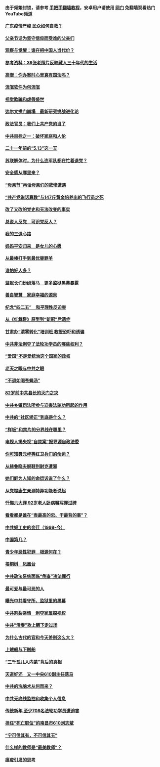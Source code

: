 #### 由于频繁封锁，请参考 [手把手翻墙教程](https://github.com/gfw-breaker/guides/wiki/)，安卓用户请使用 [网门](https://github.com/gfw-breaker/nogfw/blob/master/dl.md?t=06241901) 免翻墙观看热门YouTube频道 

#### [广东疫情严峻 民众如何自救？](../pages/19/427311.md?t=06241901) 

#### [父亲节话为坚守信仰而受难的父亲们](../pages/19/427033.md?t=06241901) 

#### [观察与觉醒：谁在把中国人当代价？](../pages/19/426987.md?t=06241901) 

#### [参考资料：39张老照片反映藏人三十年代的生活](../pages/19/426471.md?t=06241901) 

#### [高僧：你办案时心里真有国法吗？](../pages/19/426530.md?t=06241901) 

#### [流氓软件为何流氓](../pages/19/426531.md?t=06241901) 

#### [视觉欺骗和虚假盛世](../pages/19/426443.md?t=06241901) 

#### [达尔文拱门崩塌　最新研究挑战进化论](../pages/19/426009.md?t=06241901) 

#### [政法官员：我们上共产党的当了](../pages/19/425351.md?t=06241901) 

#### [中共目标之一：破坏家庭和人伦](../pages/19/424454.md?t=06241901) 

#### [二十一年前的“5.13”这一天](../pages/19/424814.md?t=06241901) 

#### [苏联解体时，为什么连军队都在忙着退党？](../pages/19/424335.md?t=06241901) 

#### [安全感从哪里来？](../pages/19/424336.md?t=06241901) 

#### [“母亲节”再话母亲们的悲惨遭遇](../pages/19/424234.md?t=06241901) 

#### [“共产党说话算数”与147斤黄金培养出的飞行员之死](../pages/19/424115.md?t=06241901) 

#### [改了又改的党史和无法改变的事实](../pages/19/424037.md?t=06241901) 

#### [总说人反党　可识党反人？](../pages/19/423820.md?t=06241901) 

#### [我的三退心路](../pages/19/423876.md?t=06241901) 

#### [妈妈平安归来　是女儿的心愿](../pages/19/423947.md?t=06241901) 

#### [从最棒打手到最优替罪羊](../pages/19/423819.md?t=06241901) 

#### [谁怕好人多？](../pages/19/423774.md?t=06241901) 

#### [监狱长们纷纷落马　更多监狱黑幕暴露](../pages/19/423787.md?t=06241901) 

#### [善良智慧　家庭幸福的源泉](../pages/19/423632.md?t=06241901) 

#### [纪念“四二五”　和平理性反迫害](../pages/19/423660.md?t=06241901) 

#### [从《红舞鞋》原型到“新冠”后遗症](../pages/19/423509.md?t=06241901) 

#### [甘肃办“清零转化”培训班 教授恐吓和诱骗](../pages/19/423498.md?t=06241901) 

#### [中共非法剥夺了法轮功学员的哪些权利？](../pages/19/423392.md?t=06241901) 

#### [“爱国”不是爱统治这个国家的政权](../pages/19/423029.md?t=06241901) 

#### [老天之眼与中共之眼](../pages/19/423378.md?t=06241901) 

#### [“不退如喝苍蝇汤”](../pages/19/423287.md?t=06241901) 

#### [82岁前中共县长的灭门之灾](../pages/19/423055.md?t=06241901) 

#### [中共乡镇司法所参与迫害法轮功所起的作用](../pages/19/423064.md?t=06241901) 

#### [中共的“社区矫正”到底是什么？](../pages/19/422870.md?t=06241901) 

#### [“样板”和禁片的分界线在哪里？](../pages/19/422704.md?t=06241901) 

#### [电视人揭央视“自焚案”报导源自政法委](../pages/19/422770.md?t=06241901) 

#### [你可知聂元梓等红卫兵们的命运？](../pages/19/422848.md?t=06241901) 

#### [从赫鲁晓夫脱鞋到耐克遭邪](../pages/19/422826.md?t=06241901) 

#### [她们鲜为人知的命运诉说了什么？](../pages/19/422754.md?t=06241901) 

#### [从党棍康生亲测特异功能者说起](../pages/19/422657.md?t=06241901) 

#### [忏悔六大罪 92岁老人卧病嘱写罪过碑](../pages/19/422750.md?t=06241901) 

#### [看看都是谁在“表最高的忠、干最背的事”？](../pages/19/422703.md?t=06241901) 

#### [中共奴工史的变迁（1999-今）](../pages/19/422656.md?t=06241901) 

#### [中国第几？](../pages/19/422496.md?t=06241901) 

#### [青少年恶性犯罪　根源何在？](../pages/19/422449.md?t=06241901) 

#### [梧桐树　凤凰台](../pages/19/422442.md?t=06241901) 

#### [中共政法系统面临“倒查”违法罪行](../pages/19/422497.md?t=06241901) 

#### [最可爱与最可恶的人](../pages/19/422448.md?t=06241901) 

#### [曝光中共看守所、监狱里的黑幕](../pages/19/422390.md?t=06241901) 

#### [中共割裂亲情　剥夺家属探视权](../pages/19/422364.md?t=06241901) 

#### [中共“清零”欺上瞒下走过场](../pages/19/422306.md?t=06241901) 

#### [为什么古代的官和今天差别这么大？](../pages/19/422228.md?t=06241901) 

#### [上贼船与下贼船](../pages/19/422276.md?t=06241901) 

#### [“三千孤儿入内蒙”背后的真相](../pages/19/422229.md?t=06241901) 

#### [天道好还　又一中央610副主任落马](../pages/19/422155.md?t=06241901) 

#### [中共的洗脑术从何而来？](../pages/19/422154.md?t=06241901) 

#### [中共无底线监控和收集个人信息](../pages/19/422039.md?t=06241901) 

#### [传统新年 至少708名法轮功学员遭迫害](../pages/19/421946.md?t=06241901) 

#### [担任“死亡职位”的南昌市610刘志斌](../pages/19/421957.md?t=06241901) 

#### [“宁可信其有，不可信其无”](../pages/19/421691.md?t=06241901) 

#### [什么样的教师是“最美教师”？](../pages/19/421755.md?t=06241901) 

#### [瘟疫引发的思考](../pages/19/421594.md?t=06241901) 

